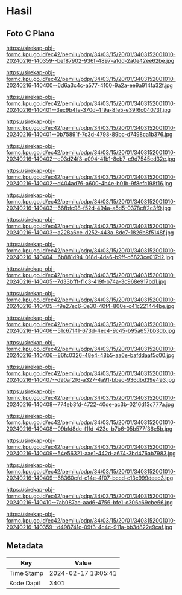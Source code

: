 # Hasil

## Foto C Plano

https://sirekap-obj-formc.kpu.go.id/ec42/pemilu/pdpr/34/03/15/20/01/3403152001010-20240216-140359--bef87902-936f-4897-a1dd-2a0e42ee62be.jpg

https://sirekap-obj-formc.kpu.go.id/ec42/pemilu/pdpr/34/03/15/20/01/3403152001010-20240216-140400--6d6a3c4c-a577-4100-9a2a-ee9a914fa32f.jpg

https://sirekap-obj-formc.kpu.go.id/ec42/pemilu/pdpr/34/03/15/20/01/3403152001010-20240216-140401--3ec9b4fe-370d-4f9a-8fe5-e39f6c04073f.jpg

https://sirekap-obj-formc.kpu.go.id/ec42/pemilu/pdpr/34/03/15/20/01/3403152001010-20240216-140401--0b75891f-7c3d-4798-89bc-d7498ca1b376.jpg

https://sirekap-obj-formc.kpu.go.id/ec42/pemilu/pdpr/34/03/15/20/01/3403152001010-20240216-140402--e03d24f3-a094-41b1-8eb7-e9d7545ed32e.jpg

https://sirekap-obj-formc.kpu.go.id/ec42/pemilu/pdpr/34/03/15/20/01/3403152001010-20240216-140402--d404ad76-a600-4b4e-b01b-9f8efc198f16.jpg

https://sirekap-obj-formc.kpu.go.id/ec42/pemilu/pdpr/34/03/15/20/01/3403152001010-20240216-140403--66fbfc98-f52d-494a-a5d5-0378cff2c3f9.jpg

https://sirekap-obj-formc.kpu.go.id/ec42/pemilu/pdpr/34/03/15/20/01/3403152001010-20240216-140403--a228a6ce-d252-443a-8dc7-1826b8f5148f.jpg

https://sirekap-obj-formc.kpu.go.id/ec42/pemilu/pdpr/34/03/15/20/01/3403152001010-20240216-140404--6b881d94-018d-4da6-b9ff-c6823ce017d2.jpg

https://sirekap-obj-formc.kpu.go.id/ec42/pemilu/pdpr/34/03/15/20/01/3403152001010-20240216-140405--7d33bfff-f1c3-419f-b74a-3c968e917bd1.jpg

https://sirekap-obj-formc.kpu.go.id/ec42/pemilu/pdpr/34/03/15/20/01/3403152001010-20240216-140405--f9e27ec6-0e30-40f4-800e-c41c221444be.jpg

https://sirekap-obj-formc.kpu.go.id/ec42/pemilu/pdpr/34/03/15/20/01/3403152001010-20240216-140406--51c67141-673d-4ec4-9c45-b95a657bb3db.jpg

https://sirekap-obj-formc.kpu.go.id/ec42/pemilu/pdpr/34/03/15/20/01/3403152001010-20240216-140406--86fc0326-48e4-48b5-aa6e-bafddaaf5c00.jpg

https://sirekap-obj-formc.kpu.go.id/ec42/pemilu/pdpr/34/03/15/20/01/3403152001010-20240216-140407--d90af2f6-a327-4a91-bbec-936dbd39e493.jpg

https://sirekap-obj-formc.kpu.go.id/ec42/pemilu/pdpr/34/03/15/20/01/3403152001010-20240216-140408--774eb3fd-4722-40de-ac3b-0216d13c777a.jpg

https://sirekap-obj-formc.kpu.go.id/ec42/pemilu/pdpr/34/03/15/20/01/3403152001010-20240216-140408--09bfd8dc-f1fd-423c-b7b6-05b577f36e5b.jpg

https://sirekap-obj-formc.kpu.go.id/ec42/pemilu/pdpr/34/03/15/20/01/3403152001010-20240216-140409--54e56321-aae1-442d-a674-3bd476ab7983.jpg

https://sirekap-obj-formc.kpu.go.id/ec42/pemilu/pdpr/34/03/15/20/01/3403152001010-20240216-140409--68360cfd-c14e-4f07-bccd-c13c999deec3.jpg

https://sirekap-obj-formc.kpu.go.id/ec42/pemilu/pdpr/34/03/15/20/01/3403152001010-20240216-140410--7ab087ae-aad6-4756-bfe1-c306c69cbe66.jpg

https://sirekap-obj-formc.kpu.go.id/ec42/pemilu/pdpr/34/03/15/20/01/3403152001010-20240216-140359--d498741c-09f3-4c4c-911a-bb3d822e9caf.jpg


## Metadata

| Key        | Value               |
| ---------- | ------------------- |
| Time Stamp | 2024-02-17 13:05:41 |
| Kode Dapil | 3401                |



